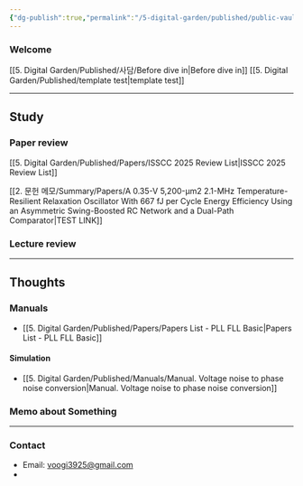 ```yaml
---
{"dg-publish":true,"permalink":"/5-digital-garden/published/public-vault/","tags":["gardenEntry"],"created":"2025-04-08T16:33:25.248+09:00"}
---
```


### Welcome

[[5. Digital Garden/Published/사담/Before dive in\|Before dive in]]
[[5. Digital Garden/Published/template test\|template test]]


---------------
## Study
### Paper review
[[5. Digital Garden/Published/Papers/ISSCC 2025 Review List\|ISSCC 2025 Review List]]

[[2. 문헌 메모/Summary/Papers/A 0.35-V 5,200-μm2 2.1-MHz Temperature-Resilient Relaxation Oscillator With 667 fJ per Cycle Energy Efficiency Using an Asymmetric Swing-Boosted RC Network and a Dual-Path Comparator\|TEST LINK]]
 

### Lecture review




---------------
## Thoughts

### Manuals
- [[5. Digital Garden/Published/Papers/Papers List - PLL FLL Basic\|Papers List - PLL FLL Basic]]

#### Simulation
- [[5. Digital Garden/Published/Manuals/Manual. Voltage noise to phase noise conversion\|Manual. Voltage noise to phase noise conversion]]

### Memo about Something


---------------
### Contact
- Email: voogi3925@gmail.com
- 